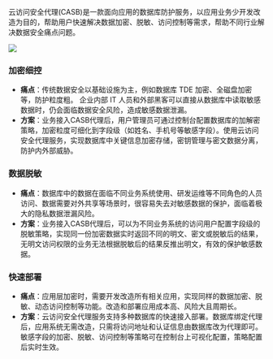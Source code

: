 云访问安全代理(CASB)是一款面向应用的数据库防护服务，以应用业务少开发改造为目的，帮助用户快速解决数据加密、脱敏、访问控制等需求，帮助不同行业解决数据安全痛点问题。

![](https://qcloudimg.tencent-cloud.cn/raw/7fd1634f3e0d6452c7bc9de9c4db783b.png)

### 加密细控
- **痛点**：传统数据安全以基础设施为主，例如数据库 TDE 加密、全磁盘加密等，防护粒度粗。 企业内部 IT 人员和外部黑客可以直接从数据库中读取敏感数据时，仍会面临数据安全风险，造成敏感数据泄漏。
- **方案**：业务接入CASB代理后，用户管理员可通过控制台配置数据库的加解密策略，加密粒度可细化到字段级（如姓名、手机号等敏感字段）。使用云访问安全代理服务，实现数据库中关键信息加密存储，密钥管理与密文数据分离，防护内外部威胁。

### 数据脱敏
- **痛点**：数据库中的数据在面临不同业务系统使用、研发运维等不同角色的人员访问、数据需要对外共享等场景时，很容易失去对敏感数据的保护，面临着极大的隐私数据泄漏风险。
- **方案**：业务接入CASB代理后，可以为不同业务系统的访问用户配置字段级的脱敏策略，实现同一份加密数据实时返回不同的明文、密文或脱敏后的结果，无明文访问权限的业务无法根据脱敏后的结果反推出明文，有效的保护敏感数据。

### 快速部署
- **痛点**：应用层加密时，需要开发改造所有相关应用，实现同样的数据加密、脱敏、动态访问控制等功能。改造和部署应用成本高、风险大且周期长。
- **方案**：云访问安全代理服务支持多种数据库的快速接入部署。数据库绑定代理后，应用系统无需改造，只需将访问地址和认证信息由数据库改为代理即可。敏感字段的加密、脱敏、访问控制等策略可在控制台上可视化配置，策略配置后实时生效。
